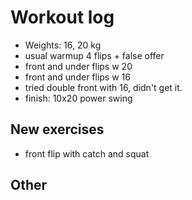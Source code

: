 # Workout log

- Weights: 16, 20 kg
- usual warmup 4 flips + false offer
- front and under flips w 20
- front and under flips w 16
- tried double front with 16, didn't get it.
- finish: 10x20 power swing

## New exercises

- front flip with catch and squat

## Other
